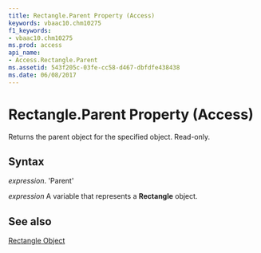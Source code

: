 ```yaml
---
title: Rectangle.Parent Property (Access)
keywords: vbaac10.chm10275
f1_keywords:
- vbaac10.chm10275
ms.prod: access
api_name:
- Access.Rectangle.Parent
ms.assetid: 543f205c-03fe-cc58-d467-dbfdfe438438
ms.date: 06/08/2017
---
```



# Rectangle.Parent Property (Access)

Returns the parent object for the specified object. Read-only.


## Syntax

 _expression_. 'Parent'

 _expression_ A variable that represents a **Rectangle** object.


## See also


[Rectangle Object](Access.Rectangle.md)

